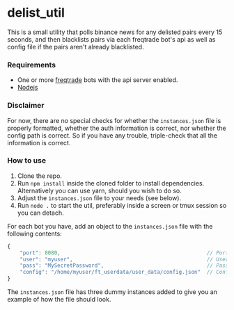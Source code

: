 # delist_util
This is a small utility that polls binance news for any delisted pairs every 15 seconds, and then blacklists pairs via each freqtrade bot's api as well as config file if the pairs aren't already blacklisted.

### Requirements
* One or more [freqtrade](https://github.com/freqtrade/freqtrade) bots with the api server enabled.
* [Nodejs](https://nodejs.org/)

### Disclaimer
For now, there are no special checks for whether the `instances.json` file is properly formatted, whether the auth information is correct, nor whether the config path is correct. So if you have any trouble, triple-check that all the information is correct.

### How to use
1. Clone the repo.
2. Run `npm install` inside the cloned folder to install dependencies. Alternatively you can use yarn, should you wish to do so.
3. Adjust the `instances.json` file to your needs (see below).
4. Run `node .` to start the util, preferably inside a screen or tmux session so you can detach.

For each bot you have, add an object to the `instances.json` file with the following contents:
```javascript
{
    "port": 8080,                                               // Port of the api server
    "user": "myuser",                                           // Username of the api server
    "pass": "MySecretPassword",                                 // Password of the api server
    "config": "/home/myuser/ft_userdata/user_data/config.json"  // Config file location, this can either be relative or absolute.
}
```
The `instances.json` file has three dummy instances added to give you an example of how the file should look.
